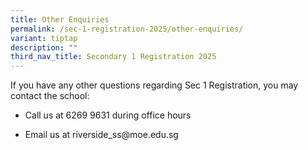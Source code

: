```yaml
---
title: Other Enquiries
permalink: /sec-1-registration-2025/other-enquiries/
variant: tiptap
description: ""
third_nav_title: Secondary 1 Registration 2025
---
```

<p>If you have any other questions regarding Sec 1 Registration, you may
contact the school:</p>
<ul data-tight="true" class="tight">
<li>
<p>Call us at 6269 9631 during office hours</p>
</li>
<li>
<p>Email us at <a rel="noopener noreferrer nofollow" target="_blank">riverside_ss@moe.edu.sg</a>
</p>
</li>
</ul>
<p></p>